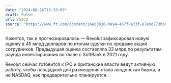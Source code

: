 ```yaml
---
date: "2024-08-16T13:33:09"
draft: False
url: /5072
source: "https://www.ft.com/content/16e03010-0a94-467f-a73f-87e9d773b60d"
---
```


Кажется, так и прогнозировалось — Revolut зафиксировал новую оценку в 45 млрд долларов по итогам сделки по продаже акций сотрудников. Предыдущая оценка составляла 33 млрд  по результатам раунда инвестирования во главе с SoftBank в 2021 году. 

Revolut сейчас готовится к IPO и британские власти ведут активную работу, чтобы площадкой для размещения стала лондонская биржа, а не NASDAQ, как предварительно планируется.
